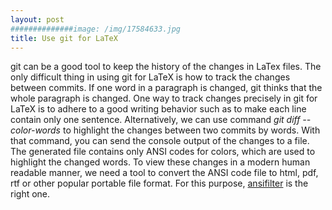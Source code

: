 ```yaml
---
layout: post
##############image: /img/17584633.jpg
title: Use git for LaTeX 
---
```



git can be  a good tool to keep the history of the changes in LaTex files. The only difficult thing in using git for LaTeX  is  how to track  the changes between commits. If one word in a paragraph is changed, git thinks that the whole paragraph is changed. One way to track changes precisely in git for LaTeX is to adhere to a good writing behavior such as to make each line contain only one sentence. Alternatively, we can use command 
    <em>git diff --color-words</em> to highlight the changes between two commits by words.  With that command, you can send the console output of the changes to a file. The generated file contains only ANSI codes for colors, which are used to highlight the changed words. To view these changes in a modern human readable manner, we need a tool to convert the ANSI code file to html, pdf, rtf or other popular portable file format. For this purpose, [ansifilter](http://www.andre-simon.de/doku/ansifilter/en/ansifilter.html) is the right one.  


